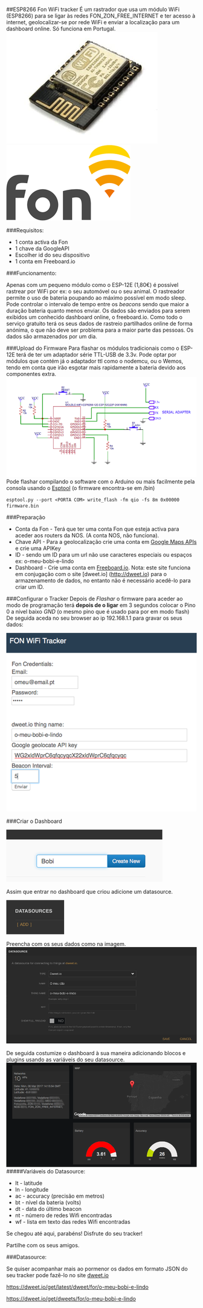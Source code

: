 ##ESP8266 Fon WiFi tracker
É um rastrador que usa um módulo WiFi (ESP8266) para se ligar às redes FON\_ZON\_FREE\_INTERNET e ter acesso à internet, geolocalizar-se por rede WiFi e enviar a localização para um dashboard online. Só funciona em Portugal.
![](images/esp12e.jpg) ![](images/fon.png)



###Requisitos:

- 1 conta activa da Fon
- 1 chave da GoogleAPI 
- Escolher id do seu dispositivo
- 1 conta em Freeboard.io


###Funcionamento:

Apenas com um pequeno módulo como o ESP-12E (1,80€) é possível rastrear por WiFi por ex: o seu automóvel ou o seu animal. O rastreador permite o uso de bateria poupando ao máximo possível em modo sleep. Pode controlar o intervalo de tempo entre os *beacons* sendo que maior a duração bateria quanto menos enviar. Os dados são enviados para serem exibidos um conhecido dashboard online, o freeboard.io.
Como todo o serviço gratuito terá os seus dados de rastreio partilhados online de forma anónima, o que não deve ser problema para a maior parte das pessoas. Os dados são armazenados por um dia.


###Upload do Firmware
Para flashar os módulos tradicionais como o ESP-12E terá de ter um adaptador série TTL-USB de 3.3v. Pode optar por módulos que contém já o adaptador ttl como o nodemcu, ou o Wemos, tendo em conta que irão esgotar mais rapidamente a bateria devido aos componentes extra.
![](images/esquema.png)
Pode flashar compilando o software com o Arduino ou mais facilmente pela consola usando o [Esptool](https://github.com/espressif/esptool) (o firmware encontra-se em /bin)
```
esptool.py --port <PORTA COM> write_flash -fm qio -fs 8m 0x00000 firmware.bin 
```



###Preparação

- Conta da Fon - Terá que ter uma conta Fon que esteja activa para aceder aos routers da NOS. (A conta NOS, não funciona).
- Chave API - Para a geolocalização crie uma conta em [Google Maps APIs](https://developers.google.com/maps/documentation/geolocation/get-api-key) e crie uma APIKey
- ID - sendo um ID para um url não use caracteres especiais ou espaços ex: o-meu-bobi-e-lindo
- Dashboard - Crie uma conta em [Freeboard.io](https://freeboard.io).  Nota: este site funciona em conjugação com o site [dweet.io] (http://dweet.io) para o armazenamento de dados, no entanto não é necessário acedê-lo para criar um ID.



###Configurar o Tracker
Depois de *Flashar* o firmware para aceder ao modo de programação terá **depois de o ligar**  em 3 segundos colocar o Pino 0 a nível baixo *GND* (o mesmo pino que é usado para por em modo flash)
De seguida aceda no seu browser ao ip 192.168.1.1 para gravar os seus dados:

![](images/config.png)


###Criar o Dashboard

![](images/freeboard_create_dashboard.png)

Assim que entrar no dashboard que criou adicione um datasource.

![](images/freeboard_add_datasource.png)

 Preencha com os seus dados como na imagem.
![](images/freeboard_datasource.png)

De seguida costumize o dashboard à sua maneira adicionando blocos e plugins usando as variáveis do seu datasource.
![](images/dashboard.png)
#####Variáveis do Datasource:
- lt - latitude
- ln - longitude
- ac - accuracy (precisão em metros)
- bt - nível da bateria (volts)
- dt - data do último beacon
- nt - número de redes Wifi encontradas
- wf - lista em texto das redes Wifi encontradas

Se chegou até aqui, parabéns! Disfrute do seu tracker!

Partilhe com os seus amigos.


###Datasource:

Se quiser acompanhar mais ao pormenor os dados em formato JSON do seu tracker pode fazê-lo no site [dweet.io](https://dweet.io)

https://dweet.io/get/latest/dweet/for/o-meu-bobi-e-lindo

https://dweet.io/get/dweets/for/o-meu-bobi-e-lindo












